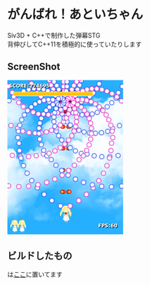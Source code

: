 # がんばれ！あといちゃん
Siv3D + C++で制作した弾幕STG  
背伸びしてC++11を積極的に使っていたりします  

## ScreenShot
![](ss.png)

## ビルドしたもの
は[ここ](https://www.dropbox.com/s/jh3ttlag6d6mj7i/GANBARE_ATOICHAN.zip)に置いてます
